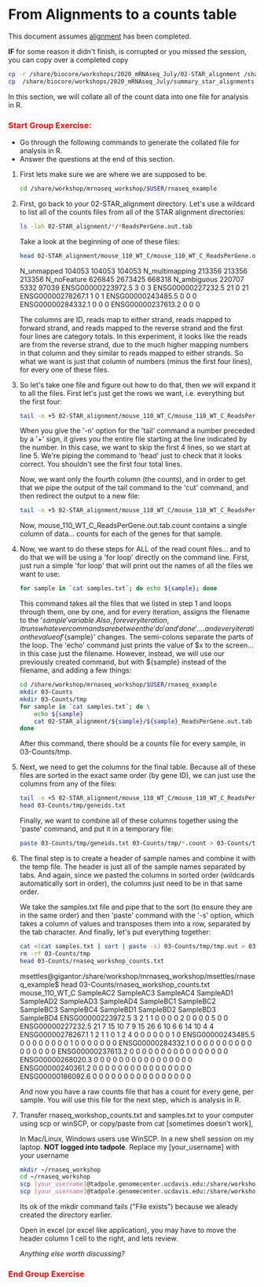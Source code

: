 # From Alignments to a counts table

This document assumes [alignment](./alignment.md) has been completed.

**IF** for some reason it didn't finish, is corrupted or you missed the session, you can copy over a completed copy

```bash
cp -r /share/biocore/workshops/2020_mRNAseq_July/02-STAR_alignment /share/workshop/mrnaseq_workshop/$USER/rnaseq_example/.
cp  /share/biocore/workshops/2020_mRNAseq_July/summary_star_alignments.txt /share/workshop/mrnaseq_workshop/$USER/rnaseq_example/.
```

In this section, we will collate all of the count data into one file for analysis in R.


### <font color='red'> Start Group Exercise: </font>
- Go through the following commands to generate the collated file for analysis in R. 
- Answer the questions at the end of this section. 

1. First lets make sure we are where we are supposed to be.

    ```bash
    cd /share/workshop/mrnaseq_workshop/$USER/rnaseq_example
    ```

1. First, go back to your 02-STAR_alignment directory. Let's use a wildcard to list all of the counts files from all of the STAR alignment directories:

    ```bash
    ls -lah 02-STAR_alignment/*/*ReadsPerGene.out.tab
    ```

    Take a look at the beginning of one of these files:

    ```bash
    head 02-STAR_alignment/mouse_110_WT_C/mouse_110_WT_C_ReadsPerGene.out.tab
    ```

    <div class="output">N_unmapped	104053	104053	104053
    N_multimapping	213356	213356	213356
    N_noFeature	626845	2673425	668318
    N_ambiguous	220707	5332	97039
    ENSG00000223972.5	3	0	3
    ENSG00000227232.5	21	0	21
    ENSG00000278267.1	1	0	1
    ENSG00000243485.5	0	0	0
    ENSG00000284332.1	0	0	0
    ENSG00000237613.2	0	0	0
    </div>

    The columns are ID, reads map to either strand, reads mapped to forward strand, and reads mapped to the reverse strand and the first four lines are category totals. In this experiment, it looks like the reads are from the reverse strand, due to the much higher mapping numbers in that column and they similar to reads mapped to either strands. So what we want is just that column of numbers (minus the first four lines), for every one of these files.

1. So let's take one file and figure out how to do that, then we will expand it to all the files. First let's just get the rows we want, i.e. everything but the first four:

    ```bash
    tail -n +5 02-STAR_alignment/mouse_110_WT_C/mouse_110_WT_C_ReadsPerGene.out.tab | head
    ```

    When you give the '-n' option for the 'tail' command a number preceded by a '+' sign, it gives you the entire file starting at the line indicated by the number. In this case, we want to skip the first 4 lines, so we start at line 5. We're piping the command to 'head' just to check that it looks correct. You shouldn't see the first four total lines.

    Now, we want only the fourth column (the counts), and in order to get that we pipe the output of the tail command to the 'cut' command, and then redirect the output to a new file:

    ```bash
    tail -n +5 02-STAR_alignment/mouse_110_WT_C/mouse_110_WT_C_ReadsPerGene.out.tab | cut -f4 | head
    ```

    Now, mouse_110_WT_C_ReadsPerGene.out.tab.count contains a single column of data... counts for each of the genes for that sample.

1.  Now, we want to do these steps for ALL of the read count files... and to do that we will be using a 'for loop' directly on the command line. First, just run a simple 'for loop' that will print out the names of all the files we want to use:

    ```bash
    for sample in `cat samples.txt`; do echo ${sample}; done
    ```

    This command takes all the files that we listed in step 1 and loops through them, one by one, and for every iteration, assigns the filename to the '${sample}' variable. Also, for every iteration, it runs whatever commands are between the 'do' and 'done'.... and every iteration the value of '${sample}' changes. The semi-colons separate the parts of the loop. The 'echo' command just prints the value of $x to the screen... in this case just the filename. However, instead, we will use our previously created command, but with ${sample} instead of the filename, and adding a few things:

    ```bash
    cd /share/workshop/mrnaseq_workshop/$USER/rnaseq_example
    mkdir 03-Counts
    mkdir 03-Counts/tmp
    for sample in `cat samples.txt`; do \
        echo ${sample}
        cat 02-STAR_alignment/${sample}/${sample}_ReadsPerGene.out.tab | tail -n +5 | cut -f4 > 03-Counts/tmp/${sample}.count
    done
    ```

    After this command, there should be a counts file for every sample, in 03-Counts/tmp.

1. Next, we need to get the columns for the final table. Because all of these files are sorted in the exact same order (by gene ID), we can just use the columns from any of the files:

    ```bash
    tail -n +5 02-STAR_alignment/mouse_110_WT_C/mouse_110_WT_C_ReadsPerGene.out.tab | cut -f1 > 03-Counts/tmp/geneids.txt
    head 03-Counts/tmp/geneids.txt
    ```

    Finally, we want to combine all of these columns together using the 'paste' command, and put it in a temporary file:

    ```bash
    paste 03-Counts/tmp/geneids.txt 03-Counts/tmp/*.count > 03-Counts/tmp/tmp.out
    ```

1. The final step is to create a header of sample names and combine it with the temp file. The header is just all of the sample names separated by tabs. And again, since we pasted the columns in sorted order (wildcards automatically sort in order), the columns just need to be in that same order.

    We take the samples.txt file and pipe that to the sort (to ensure they are in the same order) and then 'paste' command with the '-s' option, which takes a column of values and transposes them into a row, separated by the tab character. And finally, let's put everything together:

    ```bash
    cat <(cat samples.txt | sort | paste -s) 03-Counts/tmp/tmp.out > 03-Counts/rnaseq_workshop_counts.txt
    rm -rf 03-Counts/tmp
    head 03-Counts/rnaseq_workshop_counts.txt
    ```

    <div class="output">msettles@gigantor:/share/workshop/mrnaseq_workshop/msettles/rnaseq_example$ head 03-Counts/rnaseq_workshop_counts.txt
    mouse_110_WT_C	SampleAC2	SampleAC3	SampleAC4	SampleAD1	SampleAD2	SampleAD3	SampleAD4	SampleBC1	SampleBC2	SampleBC3	SampleBC4	SampleBD1	SampleBD2	SampleBD3	SampleBD4
    ENSG00000223972.5	3	2	1	1	0	0	0	0	2	0	0	0	0	5	0	0
    ENSG00000227232.5	21	7	15	10	7	9	15	26	6	10	6	6	14	10	4	4
    ENSG00000278267.1	1	2	1	1	0	1	2	4	0	0	0	0	0	0	1	0
    ENSG00000243485.5	0	0	0	0	0	0	0	0	1	0	0	0	0	0	0	0
    ENSG00000284332.1	0	0	0	0	0	0	0	0	0	0	0	0	0	0	0	0
    ENSG00000237613.2	0	0	0	0	0	0	0	0	0	0	0	0	0	0	0	0
    ENSG00000268020.3	0	0	0	0	0	0	0	0	0	0	0	0	0	0	0	0
    ENSG00000240361.2	0	0	0	0	0	0	0	0	0	0	0	0	0	0	0	0
    ENSG00000186092.6	0	0	0	0	0	0	0	0	0	0	0	0	0	0	0	0
    </div>

    And now you have a raw counts file that has a count for every gene, per sample. You will use this file for the next step, which is analysis in R.

1. Transfer rnaseq_workshop_counts.txt and samples.txt to your computer using scp or winSCP, or copy/paste from cat [sometimes doesn't work],  

    In Mac/Linux, Windows users use WinSCP. In a new shell session on my laptop. **NOT logged into tadpole**. Replace my [your_username] with your username

    ```bash
    mkdir ~/rnaseq_workshop
    cd ~/rnaseq_workshop
    scp [your_username]@tadpole.genomecenter.ucdavis.edu:/share/workshop/mrnaseq_workshop/[your_username]/rnaseq_example/03-Counts/rnaseq_workshop_counts.txt .
    scp [your_username]@tadpole.genomecenter.ucdavis.edu:/share/workshop/mrnaseq_workshop/[your_username]/rnaseq_example/samples.txt .
    ```

    Its ok of the mkdir command fails ("File exists") because we aleady created the directory earlier.

    Open in excel (or excel like application), you may have to move the header column 1 cell to the right, and lets review.

    *Anything else worth discussing?*


### <font color='red'> End Group Exercise </font>
